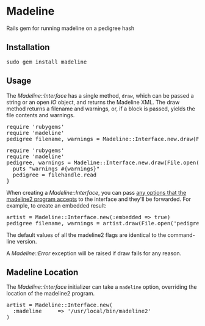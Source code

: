 Madeline
========

Rails gem for running madeline on a pedigree hash

Installation
------------

<pre>
sudo gem install madeline
</pre>

Usage
-----

The *Madeline::Interface* has a single method, `draw`, which can be passed a string or an open *IO* object, and returns the Madeline XML. The draw method returns a filename and warnings, or, if a block is passed, yields the file contents and warnings.

<pre>
require 'rubygems'
require 'madeline'
pedigree_filename, warnings = Madeline::Interface.new.draw(File.open('pedigree.txt', 'r'))
</pre>

<pre>
require 'rubygems'
require 'madeline'
pedigree, warnings = Madeline::Interface.new.draw(File.open('pedigree.txt','r')) { |filehandle, warnings|
  puts "warnings #{warnings}"
  pedigree = filehandle.read
}
</pre>

When creating a *Madeline::Interface*, you can pass [any options that the madeline2 program accepts](http://eyegene.ophthy.med.umich.edu/madeline/documentation.php) to the interface and they'll be forwarded. For example, to create an embedded result:

<pre>
artist = Madeline::Interface.new(:embedded => true)
pedigree_filename, warnings = artist.draw(File.open('pedigree.txt', 'r'))
</pre>

The default values of all the madeline2 flags are identical to the command-line version.

A *Madeline::Error* exception will be raised if draw fails for any reason.

Madeline Location
-----------------

The *Madeline::Interface* initializer can take a `madeline` option, overriding the location of the madeline2 program.

<pre>
artist = Madeline::Interface.new(
  :madeline     => '/usr/local/bin/madeline2'
)
</pre>

